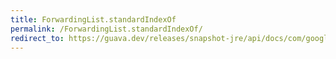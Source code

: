 ```yaml
---
title: ForwardingList.standardIndexOf
permalink: /ForwardingList.standardIndexOf/
redirect_to: https://guava.dev/releases/snapshot-jre/api/docs/com/google/common/collect/ForwardingList.html#standardIndexOf-java.lang.Object-
---
```


